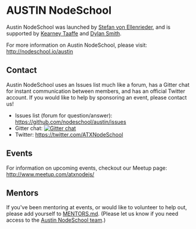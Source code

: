 # AUSTIN NodeSchool #

Austin NodeSchool was launched by [Stefan von Ellenrieder](https://twitter.com/stefanmve), and is supported by [Kearney Taaffe](https://twitter.com/k_taaffe) and [Dylan Smith](https://twitter.com/dylants).

For more information on Austin NodeSchool, please visit: http://nodeschool.io/austin

## Contact ##

Austin NodeSchool uses an Issues list much like a forum, has a Gitter chat for instant communication between members, and has an official Twitter account. If you would like to help by sponsoring an event, please contact us!

*   Issues list (forum for question/answer): https://github.com/nodeschool/austin/issues
*   Gitter chat: [![Gitter chat](https://badges.gitter.im/nodeschool/austin.png)](https://gitter.im/nodeschool/austin)
*   Twitter: https://twitter.com/ATXNodeSchool

## Events ##

For information on upcoming events, checkout our Meetup page: http://www.meetup.com/atxnodejs/

## Mentors ##

If you've been mentoring at events, or would like to volunteer to help out, please add yourself to [MENTORS.md](https://github.com/nodeschool/austin/blob/master/MENTORS.md). (Please let us know if you need access to the [Austin NodeSchool team](https://github.com/orgs/nodeschool/teams/austin).)

